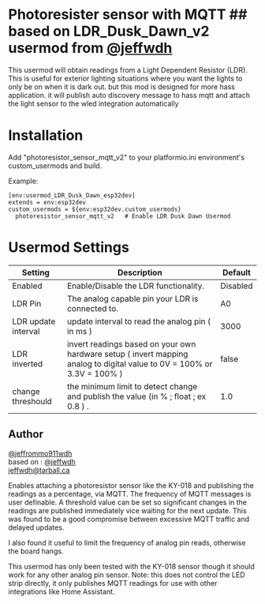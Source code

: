 # Photoresister sensor with MQTT ## based on LDR_Dusk_Dawn_v2 usermod from  [@jeffwdh](https://github.com/jeffwdh)  
This usermod will obtain readings from a Light Dependent Resistor (LDR). This is useful for exterior lighting situations where you want the lights to only be on when it is dark out. but this mod is designed for more hass application. it will publish auto discovery message to hass mqtt and attach the light sensor to the wled integration automatically

# Installation
Add "photoresistor_sensor_mqtt_v2" to your platformio.ini environment's custom_usermods and build.

Example:
```
[env:usermod_LDR_Dusk_Dawn_esp32dev]
extends = env:esp32dev
custom_usermods = ${env:esp32dev.custom_usermods} 
  photoresistor_sensor_mqtt_v2   # Enable LDR Dusk Dawn Usermod
```

# Usermod Settings
Setting | Description | Default
--- | --- | ---
Enabled | Enable/Disable the LDR functionality. | Disabled
LDR Pin | The analog capable pin your LDR is connected to. | A0
LDR update interval | update interval to read the analog pin ( in ms ) | 3000
LDR inverted | invert readings based on your own hardware setup ( invert mapping analog to digital value to  0V = 100%  or 3.3V = 100% ) | false
change threshould | the minimum limit to detect change and publish the value (in % ; float ; ex 0.8 ) . | 1.0

## Author
[@jeffrommo911wdh](https://github.com/rommo911)  
based on :
[@jeffwdh](https://github.com/jeffwdh)  
jeffwdh@tarball.ca

Enables attaching a photoresistor sensor like the KY-018 and publishing the readings as a percentage, via MQTT. The frequency of MQTT messages is user definable.
A threshold value can be set so significant changes in the readings are published immediately vice waiting for the next update. This was found to be a good compromise between excessive MQTT traffic and delayed updates.

I also found it useful to limit the frequency of analog pin reads, otherwise the board hangs.

This usermod has only been tested with the KY-018 sensor though it should work for any other analog pin sensor.
Note: this does not control the LED strip directly, it only publishes MQTT readings for use with other integrations like Home Assistant.

